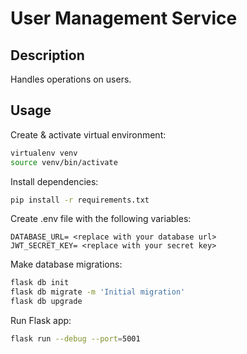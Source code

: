 # User Management Service

## Description

Handles operations on users.

## Usage

Create & activate virtual environment:

```bash
virtualenv venv
source venv/bin/activate
```

Install dependencies:

```bash
pip install -r requirements.txt
```

Create .env file with the following variables:

```text
DATABASE_URL= <replace with your database url>
JWT_SECRET_KEY= <replace with your secret key>
```

Make database migrations:

```bash
flask db init
flask db migrate -m 'Initial migration'
flask db upgrade
```

Run Flask app:

```bash
flask run --debug --port=5001
```
